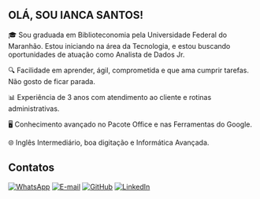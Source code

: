 ## OLÁ, SOU IANCA SANTOS!
🎓 Sou graduada em Biblioteconomia pela Universidade Federal do Maranhão. Estou iniciando na área da Tecnologia, e estou buscando oportunidades de atuação como Analista de Dados Jr.

🔍 Facilidade em aprender, ágil, comprometida e que ama cumprir tarefas. Não gosto de ficar parada.

📊 Experiência de 3 anos com atendimento ao cliente e rotinas administrativas.

🖥️ Conhecimento avançado no Pacote Office e nas Ferramentas do Google.

🌐 Inglês Intermediário, boa digitação e Informática Avançada.

## Contatos

[![WhatsApp](https://img.shields.io/badge/WhatsApp-25D366?style=for-the-badge&logo=whatsapp&logoColor=white)](https://wa.me/+5598982256137)
[![E-mail](https://img.shields.io/badge/-Email-000?style=for-the-badge&logo=microsoft-outlook&logoColor=007BFF)](mailto:iancadtsantos@outlook.com)
[![GitHub](https://img.shields.io/badge/GitHub-100000?style=for-the-badge&logo=github&logoColor=white)](https://github.com/ianca-santos)
[![LinkedIn](https://img.shields.io/badge/LinkedIn-0077B5?style=for-the-badge&logo=linkedin&logoColor=white)](https://www.linkedin.com/in/ianca-santos-biblio/)